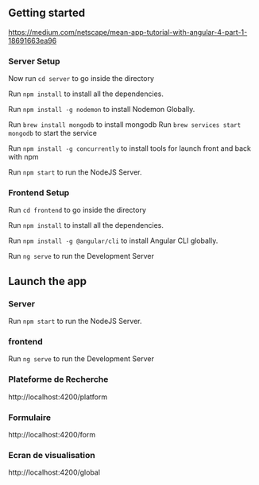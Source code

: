 ## Getting started
https://medium.com/netscape/mean-app-tutorial-with-angular-4-part-1-18691663ea96

### Server Setup

Now run `cd server` to go inside the directory

Run `npm install` to install all the dependencies.

Run `npm install -g nodemon` to install Nodemon Globally.

Run `brew install mongodb` to install mongodb
Run `brew services start mongodb` to start the service

Run `npm install -g concurrently` to install tools for launch front and back with npm

Run `npm start` to run the NodeJS Server.


### Frontend Setup

Run `cd frontend` to go inside the directory

Run `npm install` to install all the dependencies.

Run `npm install -g @angular/cli` to install Angular CLI globally.

Run `ng serve` to run the Development Server

## Launch the app

### Server
Run `npm start` to run the NodeJS Server.

### frontend
Run `ng serve` to run the Development Server

### Plateforme de Recherche
http://localhost:4200/platform

### Formulaire
http://localhost:4200/form

### Ecran de visualisation
http://localhost:4200/global
